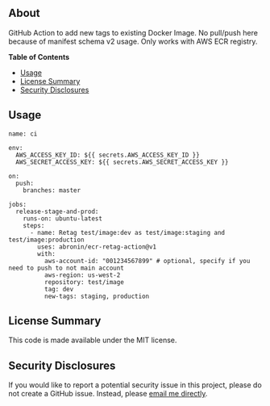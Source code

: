 ## About

GitHub Action to add new tags to existing Docker Image. No pull/push here because of manifest schema v2 usage. Only works with AWS ECR registry.

**Table of Contents**

<!-- toc -->

- [Usage](#usage)
- [License Summary](#license-summary)
- [Security Disclosures](#security-disclosures)

<!-- tocstop -->

## Usage

```
name: ci

env:
  AWS_ACCESS_KEY_ID: ${{ secrets.AWS_ACCESS_KEY_ID }}
  AWS_SECRET_ACCESS_KEY: ${{ secrets.AWS_SECRET_ACCESS_KEY }}

on:
  push:
    branches: master

jobs:
  release-stage-and-prod:
    runs-on: ubuntu-latest
    steps:
      - name: Retag test/image:dev as test/image:staging and test/image:production
        uses: abronin/ecr-retag-action@v1
        with:
          aws-account-id: "001234567899" # optional, specify if you need to push to not main account
          aws-region: us-west-2
          repository: test/image
          tag: dev
          new-tags: staging, production
```
## License Summary

This code is made available under the MIT license.

## Security Disclosures

If you would like to report a potential security issue in this project, please do not create a GitHub issue.  Instead, please [email me directly](mailto:abronin@gmail.com).
